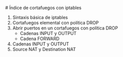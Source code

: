 \# Índice de cortafuegos con iptables

1. Sintaxis básica de iptables 
2. Cortafuegos elemental con política DROP
3. Abrir puertos en un cortafuegos con política DROP
    * Cadenas INPUT y OUTPUT
    * Cadena FORWARD 
4. Cadenas INPUT y OUTPUT
5. Source NAT y Destination NAT